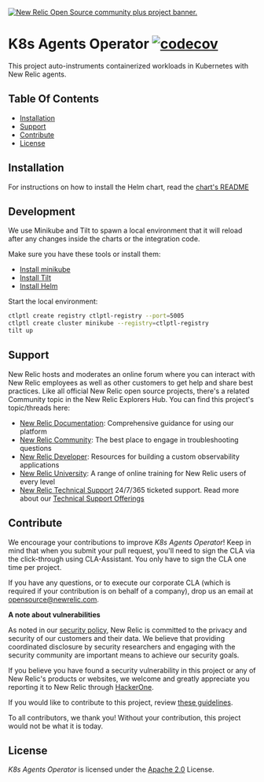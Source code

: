 <a href="https://opensource.newrelic.com/oss-category/#community-plus"><picture><source media="(prefers-color-scheme: dark)" srcset="https://github.com/newrelic/opensource-website/raw/main/src/images/categories/dark/Community_Plus.png"><source media="(prefers-color-scheme: light)" srcset="https://github.com/newrelic/opensource-website/raw/main/src/images/categories/Community_Plus.png"><img alt="New Relic Open Source community plus project banner." src="https://github.com/newrelic/opensource-website/raw/main/src/images/categories/Community_Plus.png"></picture></a>

# K8s Agents Operator [![codecov](https://codecov.io/gh/newrelic/k8s-agents-operator/graph/badge.svg?token=YUSEXVY3WF)](https://codecov.io/gh/newrelic/k8s-agents-operator)

This project auto-instruments containerized workloads in Kubernetes with New Relic agents.

## Table Of Contents

- [Installation](#installation)
- [Support](#support)
- [Contribute](#contribute)
- [License](#license)

## Installation

For instructions on how to install the Helm chart, read the [chart's README](./charts/k8s-agents-operator/README.md)

## Development

We use Minikube and Tilt to spawn a local environment that it will reload after any changes inside the charts or the integration code.

Make sure you have these tools or install them:

* [Install minikube](https://minikube.sigs.k8s.io/docs/start/)
* [Install Tilt](https://docs.tilt.dev/install.html)
* [Install Helm](https://helm.sh/docs/intro/install/)

Start the local environment:

```bash
ctlptl create registry ctlptl-registry --port=5005
ctlptl create cluster minikube --registry=ctlptl-registry
tilt up
```

## Support

New Relic hosts and moderates an online forum where you can interact with New Relic employees as well as other customers to get help and share best practices. Like all official New Relic open source projects, there's a related Community topic in the New Relic Explorers Hub. You can find this project's topic/threads here:

* [New Relic Documentation](https://docs.newrelic.com): Comprehensive guidance for using our platform
* [New Relic Community](https://forum.newrelic.com/t/new-relic-kubernetes-open-source-integration/109093): The best place to engage in troubleshooting questions
* [New Relic Developer](https://developer.newrelic.com/): Resources for building a custom observability applications
* [New Relic University](https://learn.newrelic.com/): A range of online training for New Relic users of every level
* [New Relic Technical Support](https://support.newrelic.com/) 24/7/365 ticketed support. Read more about our [Technical Support Offerings](https://docs.newrelic.com/docs/licenses/license-information/general-usage-licenses/support-plan)

## Contribute

We encourage your contributions to improve *K8s Agents Operator*! Keep in mind that when you submit your pull request, you'll need to sign the CLA via the click-through using CLA-Assistant. You only have to sign the CLA one time per project.

If you have any questions, or to execute our corporate CLA (which is required if your contribution is on behalf of a company), drop us an email at opensource@newrelic.com.

**A note about vulnerabilities**

As noted in our [security policy](../../security/policy), New Relic is committed to the privacy and security of our customers and their data. We believe that providing coordinated disclosure by security researchers and engaging with the security community are important means to achieve our security goals.

If you believe you have found a security vulnerability in this project or any of New Relic's products or websites, we welcome and greatly appreciate you reporting it to New Relic through [HackerOne](https://hackerone.com/newrelic).

If you would like to contribute to this project, review [these guidelines](./CONTRIBUTING.md).

To all contributors, we thank you!  Without your contribution, this project would not be what it is today.

## License
*K8s Agents Operator* is licensed under the [Apache 2.0](http://apache.org/licenses/LICENSE-2.0.txt) License.

